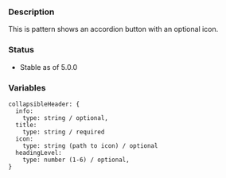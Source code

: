 ### Description
This is pattern shows an accordion button with an optional icon.

### Status
* Stable as of 5.0.0

### Variables
~~~
collapsibleHeader: {
  info:
    type: string / optional,
  title:
    type: string / required
  icon:
    type: string (path to icon) / optional
  headingLevel:
    type: number (1-6) / optional,
}
~~~
